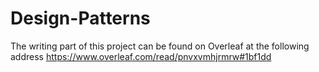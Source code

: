 # Design-Patterns

The writing part of this project can be found on Overleaf at the following address
https://www.overleaf.com/read/pnvxvmhjrmrw#1bf1dd
